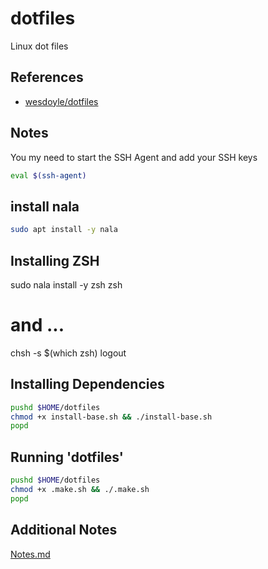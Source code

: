 # dotfiles

Linux dot files

## References

* [wesdoyle/dotfiles](https://github.com/wesdoyle/dotfiles.git)

## Notes

You my need to start the SSH Agent and add your SSH keys

```bash
eval $(ssh-agent)
```

## install nala

```bash
sudo apt install -y nala 
```

## Installing ZSH

sudo nala install -y zsh 
zsh
# and ...
chsh -s $(which zsh)
logout

## Installing Dependencies

```bash
pushd $HOME/dotfiles
chmod +x install-base.sh && ./install-base.sh
popd
```

## Running 'dotfiles'

```bash
pushd $HOME/dotfiles
chmod +x .make.sh && ./.make.sh
popd
```

## Additional Notes

[Notes.md](./Notes.md)
